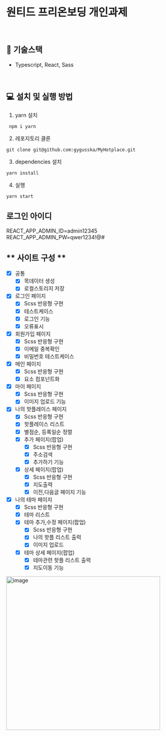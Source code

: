 # 원티드 프리온보딩 개인과제

<br />

## 🔧 **기술스택**

- Typescript, React, Sass <br />

<br />

## **💻 설치 및 실행 방법**

1. yarn 설치

```
 npm i yarn
```

2. 레포지토리 클론

```
git clone git@github.com:gygusska/MyHotplace.git
```

3. dependencies 설치

```
yarn install
```

4. 실행

```
yarn start
```
## 로그인 아이디
REACT_APP_ADMIN_ID=admin12345 <br />
REACT_APP_ADMIN_PW=qwer1234!@#

## ** 사이트 구성 **
- [x] 공통
  - [x] 목데이터 생성
  - [x] 로컬스토리지 저장
- [x] 로그인 페이지
  - [x] Scss 반응형 구현
  - [x] 테스트케이스
  - [x] 로그인 기능
  - [x] 오류표시
- [x] 회원가입 페이지
  - [x] Scss 반응형 구현
  - [x] 이메일 중복확인
  - [x] 비밀번호 테스트케이스
- [x] 메인 페이지
  - [x] Scss 반응형 구현
  - [x] 요소 컴포넌트화
- [x] 마이 페이지
  - [x] Scss 반응형 구현
  - [x] 이미지 업로드 기능
- [x] 나의 핫플레이스 페이지
  - [x] Scss 반응형 구현
  - [x] 핫플레이스 리스트
  - [x] 별점순, 등록일순 정렬
  - [x] 추가 페이지(팝업)
    - [x] Scss 반응형 구현
    - [x] 주소검색
    - [x] 추가하기 기능
  - [x] 상세 페이지(팝업)
    - [x] Scss 반응형 구현
    - [x] 지도출력
    - [x] 이전,다음글 페이지 기능
- [x] 나의 테마 페이지
  - [x] Scss 반응형 구현
  - [x] 테마 리스트
  - [x] 테마 추가,수정 페이지(팝업)
    - [x] Scss 반응형 구현
    - [x] 나의 핫플 리스트 출력
    - [x] 이미지 업로드
  - [x] 테마 상세 페이지(팝업)
    - [x] 테마관련 핫플 리스트 출력
    - [x] 지도이동 기능

<img width="409" alt="image" src="https://user-images.githubusercontent.com/28261736/172025745-aec8699e-59c4-4a2f-a890-eee5500a06d6.png">
